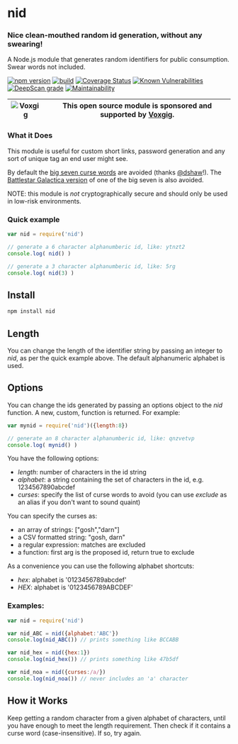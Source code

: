 # nid

### Nice clean-mouthed random id generation, without any swearing!

A Node.js module that generates random identifiers for public consumption. Swear words not included.

[![npm version](https://img.shields.io/npm/v/nid.svg)](https://npmjs.com/package/nid)
[![build](https://github.com/rjrodger/nid/actions/workflows/build.yml/badge.svg)](https://github.com/rjrodger/nid/actions/workflows/build.yml)
[![Coverage Status](https://coveralls.io/repos/github/rjrodger/nid/badge.svg?branch=main)](https://coveralls.io/github/rjrodger/nid?branch=main)
[![Known Vulnerabilities](https://snyk.io/test/github/rjrodger/nid/badge.svg)](https://snyk.io/test/github/rjrodger/nid)
[![DeepScan grade](https://deepscan.io/api/teams/5016/projects/21043/branches/592913/badge/grade.svg)](https://deepscan.io/dashboard#view=project&tid=5016&pid=21043&bid=592913)
[![Maintainability](https://api.codeclimate.com/v1/badges/7334f15641ad06bfc86d/maintainability)](https://codeclimate.com/github/rjrodger/nid/maintainability)

| ![Voxgig](https://www.voxgig.com/res/img/vgt01r.png) | This open source module is sponsored and supported by [Voxgig](https://www.voxgig.com). |
|---|---|



### What it Does

This module is useful for custom short links, password generation and
any sort of unique tag an end user might see.

By default the [big seven curse words](http://en.wikipedia.org/wiki/Seven_dirty_words) are avoided
(thanks [@dshaw](http://twitter.com/dshaw)!). The [Battlestar Galactica version](http://en.battlestarwiki.org/wiki/Frak) of one of the big seven is also avoided.

NOTE: this module is *not* cryptographically secure and should only be used in low-risk environments.


### Quick example

```JavaScript
var nid = require('nid')

// generate a 6 character alphanumberic id, like: ytnzt2
console.log( nid() )

// generate a 3 character alphanumberic id, like: 5rg
console.log( nid(3) )

```


## Install

```sh
npm install nid
```


## Length

You can change the length of the identifier string by passing an
integer to _nid_, as per the quick example above. The default
alphanumeric alphabet is used.


## Options

You can change the ids generated by passing an options object to the
_nid_ function. A new, custom, function is returned. For example:

```JavaScript
var mynid = require('nid')({length:8})

// generate an 8 character alphanumberic id, like: qnzvetvp
console.log( mynid() )
```

You have the following options:

   * _length_: number of characters in the id string
   * _alphabet_: a string containing the set of characters in the id, e.g. 1234567890abcdef
   * _curses_: specify the list of curse words to avoid (you can use _exclude_ as an alias if you don't want to sound quaint)

You can specify the curses as:

   * an array of strings: ["gosh","darn"]
   * a CSV formatted string: "gosh, darn"
   * a regular expression: matches are excluded
   * a function: first arg is the proposed id, return true to exclude

As a convenience you can use the following alphabet shortcuts:

   * _hex_: alphabet is '0123456789abcdef'
   * _HEX_: alphabet is '0123456789ABCDEF'

### Examples:

```JavaScript
var nid = require('nid')

var nid_ABC = nid({alphabet:'ABC'})
console.log(nid_ABC()) // prints something like BCCABB

var nid_hex = nid({hex:1})
console.log(nid_hex()) // prints something like 47b5df

var nid_noa = nid({curses:/a/})
console.log(nid_noa()) // never includes an 'a' character
```

## How it Works

Keep getting a random character from a given alphabet of characters,
until you have enough to meet the length requirement. Then check if it
contains a curse word (case-insensitive). If so, try again.


